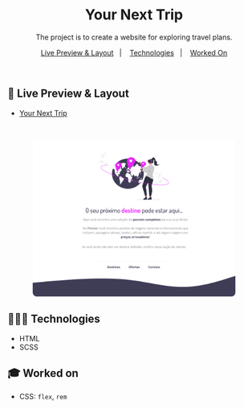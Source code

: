 <h1 align="center"> Your Next Trip </h1>

<p align="center">
  The project is to create a website for exploring travel plans.
</p>

<p align="center">
  <a href="#-live-preview">Live Preview & Layout</a>&nbsp;&nbsp;&nbsp;|&nbsp;&nbsp;&nbsp;
  <a href="#-technologies">Technologies</a>&nbsp;&nbsp;&nbsp;|&nbsp;&nbsp;&nbsp;
  <a href="#-worked-on">Worked On</a>
</p>

<br/>

## 📝 Live Preview & Layout

- [Your Next Trip](https://dmm.studio/github/rocketseat/explorer/stage-02/your-next-trip)

<br/>

<p align="center">
  <img alt="Project cover." src=".github/cover.png" width="80%" />
</p>

## 🧑🏻‍💻 Technologies

- HTML
- SCSS

## 🎓 Worked on

- CSS: `flex`, `rem`
